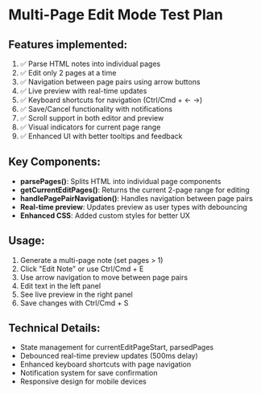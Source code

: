 # Multi-Page Edit Mode Test Plan

## Features implemented:
1. ✅ Parse HTML notes into individual pages
2. ✅ Edit only 2 pages at a time
3. ✅ Navigation between page pairs using arrow buttons
4. ✅ Live preview with real-time updates
5. ✅ Keyboard shortcuts for navigation (Ctrl/Cmd + ← →)
6. ✅ Save/Cancel functionality with notifications
7. ✅ Scroll support in both editor and preview
8. ✅ Visual indicators for current page range
9. ✅ Enhanced UI with better tooltips and feedback

## Key Components:
- **parsePages()**: Splits HTML into individual page components
- **getCurrentEditPages()**: Returns the current 2-page range for editing
- **handlePagePairNavigation()**: Handles navigation between page pairs
- **Real-time preview**: Updates preview as user types with debouncing
- **Enhanced CSS**: Added custom styles for better UX

## Usage:
1. Generate a multi-page note (set pages > 1)
2. Click "Edit Note" or use Ctrl/Cmd + E
3. Use arrow navigation to move between page pairs
4. Edit text in the left panel
5. See live preview in the right panel
6. Save changes with Ctrl/Cmd + S

## Technical Details:
- State management for currentEditPageStart, parsedPages
- Debounced real-time preview updates (500ms delay)
- Enhanced keyboard shortcuts with page navigation
- Notification system for save confirmation
- Responsive design for mobile devices
